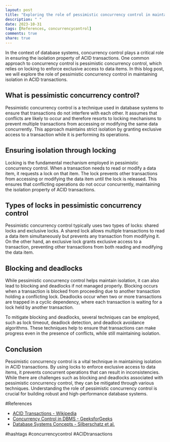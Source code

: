 ```yaml
---
layout: post
title: "Exploring the role of pessimistic concurrency control in maintaining isolation in ACID transactions"
description: " "
date: 2023-10-31
tags: [References, concurrencycontrol]
comments: true
share: true
---
```


In the context of database systems, concurrency control plays a critical role in ensuring the isolation property of ACID transactions. One common approach to concurrency control is pessimistic concurrency control, which relies on locking to enforce exclusive access to data items. In this blog post, we will explore the role of pessimistic concurrency control in maintaining isolation in ACID transactions.

## What is pessimistic concurrency control?

Pessimistic concurrency control is a technique used in database systems to ensure that transactions do not interfere with each other. It assumes that conflicts are likely to occur and therefore resorts to locking mechanisms to prevent multiple transactions from accessing or modifying the same data concurrently. This approach maintains strict isolation by granting exclusive access to a transaction while it is performing its operations.

## Ensuring isolation through locking

Locking is the fundamental mechanism employed in pessimistic concurrency control. When a transaction needs to read or modify a data item, it requests a lock on that item. The lock prevents other transactions from accessing or modifying the data item until the lock is released. This ensures that conflicting operations do not occur concurrently, maintaining the isolation property of ACID transactions.

## Types of locks in pessimistic concurrency control

Pessimistic concurrency control typically uses two types of locks: shared locks and exclusive locks. A shared lock allows multiple transactions to read a data item simultaneously but prevents any transaction from modifying it. On the other hand, an exclusive lock grants exclusive access to a transaction, preventing other transactions from both reading and modifying the data item.

## Blocking and deadlocks

While pessimistic concurrency control helps maintain isolation, it can also lead to blocking and deadlocks if not managed properly. Blocking occurs when a transaction is blocked from proceeding due to another transaction holding a conflicting lock. Deadlocks occur when two or more transactions are trapped in a cyclic dependency, where each transaction is waiting for a lock held by another transaction.

To mitigate blocking and deadlocks, several techniques can be employed, such as lock timeout, deadlock detection, and deadlock avoidance algorithms. These techniques help to ensure that transactions can make progress even in the presence of conflicts, while still maintaining isolation.

## Conclusion

Pessimistic concurrency control is a vital technique in maintaining isolation in ACID transactions. By using locks to enforce exclusive access to data items, it prevents concurrent operations that can result in inconsistencies. While there are challenges such as blocking and deadlocks associated with pessimistic concurrency control, they can be mitigated through various techniques. Understanding the role of pessimistic concurrency control is crucial for building robust and high-performance database systems.

#References
- [ACID Transactions - Wikipedia](https://en.wikipedia.org/wiki/ACID)
- [Concurrency Control in DBMS - GeeksforGeeks](https://www.geeksforgeeks.org/concurrency-control-in-dbms/)
- [Database Systems Concepts - Silberschatz et al.](https://www.db-book.com/db7/slides-dir/PDF-dir/ch14.pdf)

#hashtags
#concurrencycontrol #ACIDtransactions